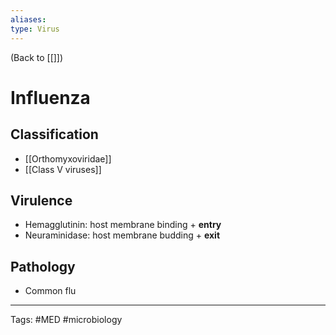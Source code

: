 ```yaml
---
aliases: 
type: Virus
---
```


(Back to [[]])

# Influenza

## Classification
- [[Orthomyxoviridae]]
- [[Class V viruses]]
## Virulence
- Hemagglutinin: host membrane binding + **entry**
- Neuraminidase: host membrane budding + **exit**
## Pathology
- Common flu

---
Tags: #MED #microbiology 